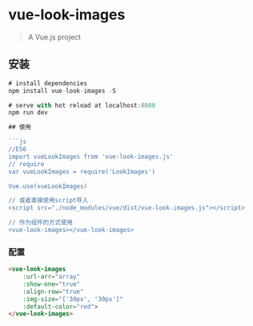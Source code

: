 # vue-look-images

> A Vue.js project

## 安装

``` js
# install dependencies
npm install vue-look-images -S

# serve with hot reload at localhost:8080
npm run dev

## 使用

```js
//ES6
import vueLookImages from 'vue-look-images.js'
// require
var vueLookImages = require('LookImages')

Vue.use(vueLookImages)

// 或者直接使用script导入
<script src="./node_modules/vue/dist/vue-look-images.js"></script>

// 作为组件的方式使用
<vue-look-images></vue-look-images>
```

### 配置

```html
<vue-look-images
	:url-arr="array"
	:show-one="true"
	:align-row="true"
	:img-size="['30px', '30px']"
	:default-color="red">
</vue-look-images>
```
